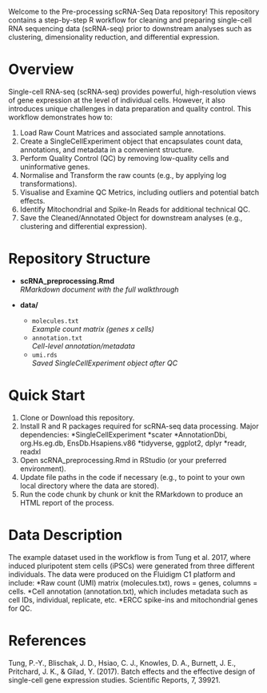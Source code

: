 Welcome to the Pre-processing scRNA-Seq Data repository! This repository contains a step-by-step R workflow for cleaning and preparing single-cell RNA sequencing data (scRNA-seq) prior to downstream analyses such as clustering, dimensionality reduction, and differential expression.

# Overview
Single-cell RNA-seq (scRNA-seq) provides powerful, high-resolution views of gene expression at the level of individual cells. However, it also introduces unique challenges in data preparation and quality control. This workflow demonstrates how to:

1. Load Raw Count Matrices and associated sample annotations.
2. Create a SingleCellExperiment object that encapsulates count data, annotations, and metadata in a convenient structure.
3. Perform Quality Control (QC) by removing low-quality cells and uninformative genes.
4. Normalise and Transform the raw counts (e.g., by applying log transformations).
5. Visualise and Examine QC Metrics, including outliers and potential batch effects.
6. Identify Mitochondrial and Spike-In Reads for additional technical QC.
7. Save the Cleaned/Annotated Object for downstream analyses (e.g., clustering and differential expression).

# Repository Structure
- **scRNA_preprocessing.Rmd**  
  *RMarkdown document with the full walkthrough*

- **data/**  
  - `molecules.txt`  
    *Example count matrix (genes x cells)*  
  - `annotation.txt`  
    *Cell-level annotation/metadata*  
  - `umi.rds`  
    *Saved SingleCellExperiment object after QC*

# Quick Start
 1. Clone or Download this repository.
 2. Install R and R packages required for scRNA-seq data processing. Major dependencies:
        *SingleCellExperiment
        *scater
        *AnnotationDbi, org.Hs.eg.db, EnsDb.Hsapiens.v86
        *tidyverse, ggplot2, dplyr
        *readr, readxl
3. Open scRNA_preprocessing.Rmd in RStudio (or your preferred environment).
4. Update file paths in the code if necessary (e.g., to point to your own local directory where the data are stored).
5. Run the code chunk by chunk or knit the RMarkdown to produce an HTML report of the process.

# Data Description

The example dataset used in the workflow is from Tung et al. 2017, where induced pluripotent stem cells (iPSCs) were generated from three different individuals.
The data were produced on the Fluidigm C1 platform and include:
   *Raw count (UMI) matrix (molecules.txt), rows = genes, columns = cells.
   *Cell annotation (annotation.txt), which includes metadata such as cell IDs, individual, replicate, etc.
   *ERCC spike-ins and mitochondrial genes for QC.

# References
Tung, P.-Y., Blischak, J. D., Hsiao, C. J., Knowles, D. A., Burnett, J. E., Pritchard, J. K., & Gilad, Y. (2017). Batch effects and the effective design of single-cell gene expression studies. Scientific Reports, 7, 39921.







